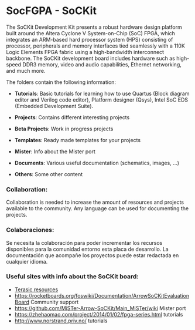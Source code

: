 # SocFGPA - SoCKit

The SoCKit Development Kit presents a robust hardware design platform built around the Altera Cyclone V System-on-Chip (SoC) FPGA, which integrates an ARM-based hard processor system (HPS) consisting of processor, peripherals and memory interfaces tied seamlessly with a 110K Logic Elements FPGA fabric using a high-bandwidth interconnect backbone. The SoCKit development board includes hardware such as high-speed DDR3 memory, video and audio capabilities, Ethernet networking, and much more. 

The folders contain the following information:

* **Tutorials**: Basic tutorials for learning how to use Quartus (Block diagram editor and Verilog code editor), Platform designer (Qsys), Intel SoC EDS (Embedded Development Suite).

* **Projects**: Contains different interesting projects

* **Beta Projects**: Work in progress projects

* **Templates**: Ready made templates for your projects

* **Mister**: Info about the Mister port

* **Documents**: Various useful documentation (schematics, images, ...)

* **Others**: Some other content 

  

### **Collaboration:**

Collaboration is needed to increase the amount of resources and projects available to the community. Any language can be used for documenting the projects.



### **Colaboraciones:**

Se necesita la colaboración para poder incrementar los recursos disponibles para la comunidad entorno esta placa de desarrollo.    La documentación que acompañe los proyectos puede estar redactada en cualquier idioma.



### **Useful sites with info about the SoCKit board:**

* [Terasic resources](https://www.terasic.com.tw/cgi-bin/page/archive.pl?Language=English&CategoryNo=167&No=816&PartNo=4)
* https://rocketboards.org/foswiki/Documentation/ArrowSoCKitEvaluationBoard Community support
* https://github.com/MiSTer-Arrow-SoCKit/Main_MiSTer/wiki  Mister port
* https://zhehaomao.com/project/2014/01/02/fpga-series.html  tutorials
* http://www.norstrand.priv.no/ tutorials